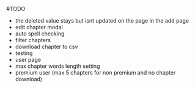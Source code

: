 #TODO

- the deleted value stays but isnt updated on the page in the add page
- edit chapter modal
- auto spell checking
- filter chapters
- download chapter to csv
- testing
- user page
- max chapter words length setting
- premium user (max 5 chapters for non premium and no chapter download)
